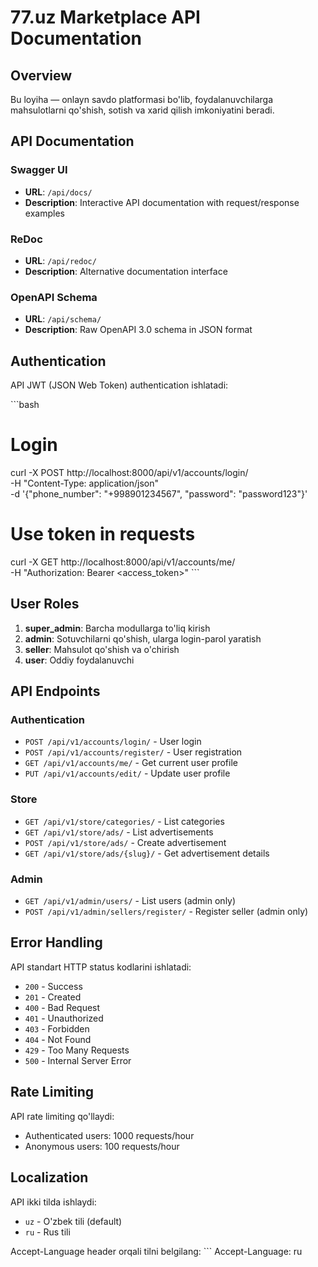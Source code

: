 # 77.uz Marketplace API Documentation

## Overview

Bu loyiha — onlayn savdo platformasi bo'lib, foydalanuvchilarga mahsulotlarni qo'shish, sotish va xarid qilish imkoniyatini beradi.

## API Documentation

### Swagger UI
- **URL**: `/api/docs/`
- **Description**: Interactive API documentation with request/response examples

### ReDoc
- **URL**: `/api/redoc/`
- **Description**: Alternative documentation interface

### OpenAPI Schema
- **URL**: `/api/schema/`
- **Description**: Raw OpenAPI 3.0 schema in JSON format

## Authentication

API JWT (JSON Web Token) authentication ishlatadi:

\`\`\`bash
# Login
curl -X POST http://localhost:8000/api/v1/accounts/login/ \
  -H "Content-Type: application/json" \
  -d '{"phone_number": "+998901234567", "password": "password123"}'

# Use token in requests
curl -X GET http://localhost:8000/api/v1/accounts/me/ \
  -H "Authorization: Bearer <access_token>"
\`\`\`

## User Roles

1. **super_admin**: Barcha modullarga to'liq kirish
2. **admin**: Sotuvchilarni qo'shish, ularga login-parol yaratish
3. **seller**: Mahsulot qo'shish va o'chirish
4. **user**: Oddiy foydalanuvchi

## API Endpoints

### Authentication
- `POST /api/v1/accounts/login/` - User login
- `POST /api/v1/accounts/register/` - User registration
- `GET /api/v1/accounts/me/` - Get current user profile
- `PUT /api/v1/accounts/edit/` - Update user profile

### Store
- `GET /api/v1/store/categories/` - List categories
- `GET /api/v1/store/ads/` - List advertisements
- `POST /api/v1/store/ads/` - Create advertisement
- `GET /api/v1/store/ads/{slug}/` - Get advertisement details

### Admin
- `GET /api/v1/admin/users/` - List users (admin only)
- `POST /api/v1/admin/sellers/register/` - Register seller (admin only)

## Error Handling

API standart HTTP status kodlarini ishlatadi:

- `200` - Success
- `201` - Created
- `400` - Bad Request
- `401` - Unauthorized
- `403` - Forbidden
- `404` - Not Found
- `429` - Too Many Requests
- `500` - Internal Server Error

## Rate Limiting

API rate limiting qo'llaydi:
- Authenticated users: 1000 requests/hour
- Anonymous users: 100 requests/hour

## Localization

API ikki tilda ishlaydi:
- `uz` - O'zbek tili (default)
- `ru` - Rus tili

Accept-Language header orqali tilni belgilang:
\`\`\`
Accept-Language: ru
